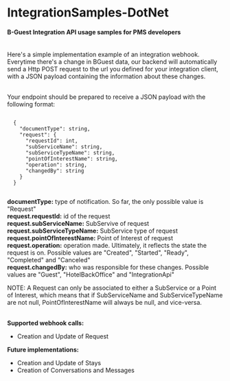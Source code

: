 # IntegrationSamples-DotNet
<h4>B-Guest Integration API usage samples for PMS developers</h4>
<br/>
Here's a simple implementation example of an integration webhook. <br/>
Everytime there's a change in BGuest data, our backend will automatically send a Http POST request to the url you defined 
for your integration client, with a JSON payload containing the information about these changes. 
<br/>
<br/>

Your endpoint should be prepared to receive a JSON payload with the following format: <br/>
<pre>
<code>
  {
    "documentType": string, 
    "request": {
      "requestId": int, 
      "subServiceName": string, 
      "subServiceTypeName": string,
      "pointOfInterestName": string,
      "operation": string, 
      "changedBy": string 
    }
  }
  </code>
</pre>

<b>documentType:</b> type of notification. So far, the only possible value is "Request"<br/>
<b>request.requestId:</b> id of the request<br/>
<b>request.subServiceName:</b> SubServive of request<br/>
<b>request.subServiceTypeName:</b> SubService type of request<br/>
<b>request.pointOfInterestName:</b> Point of Interest of request<br/>
<b>request.operation:</b> operation made. Ultimately, it reflects the state the request is on. Possible values are "Created", "Started", "Ready", "Completed" and "Canceled"<br/>
<b>request.changedBy:</b> who was responsible for these changes. Possible values are "Guest", "HotelBackOffice" and "IntegrationApi"<br/>

NOTE:
A Request can only be associated to either a SubService or a Point of Interest, which means that if SubServiceName and SubServiceTypeName are not null, PointOfInterestName will always be null, and vice-versa.

<br/>
<b>Supported webhook calls:</b>
<ul>
  <li>Creation and Update of Request</li>
</ul>

<b>Future implementations:</b>
<ul>
  <li>Creation and Update of Stays</li>
  <li>Creation of Conversations and Messages</li>
</ul>

